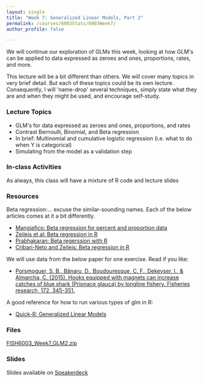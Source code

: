 ```yaml
---
layout: single
title: "Week 7: Generalized Linear Models, Part 2"
permalink: /courses/6003Stats/6003Week7/
author_profile: false

---
```


We will continue our exploration of GLMs this week, looking at how GLM's can be applied to data expressed as zeroes and ones, proportions, rates, and more.

This lecture will be a bit different than others. We will cover many topics in very brief detail. But each of these topics could be its own lecture. Consequently, I will 'name-drop' several techniques, simply state what they are and when they might be used, and encourage self-study. 

### Lecture Topics

* GLM's for data expressed as zeroes and ones, proportions, and rates
* Contrast Bernoulli, Binomial, and Beta regression
* In brief: Multinomial and cumulative logistic regression (i.e. what to do when Y is categorical)
* Simulating from the model as a validation step
		
### In-class Activities

As always, this class will have a mixture of R code and lecture slides

### Resources

Beta regression:... excuse the similar-sounding names. Each of the below articles comes at it a bit differently.

* [Mangiafico: Beta regression for percent and proportion data](http://rcompanion.org/handbook/J_02.html)
* [Zeileis et al: Beta regression in R](https://eeecon.uibk.ac.at/~zeileis/papers/ERCIM-2010.pdf)
* [Prabhakaran: Beta regerssion with R](http://r-statistics.co/Beta-Regression-With-R.html)
* [Cribari-Neto and Zeileis: Beta regression in R](https://cran.r-project.org/web/packages/betareg/vignettes/betareg.pdf)

We will use data from the below paper for one exercise. Read if you like:

- [Porsmoguer, S. B., Bănaru, D., Boudouresque, C. F., Dekeyser, I., & Almarcha, C. (2015). Hooks equipped with magnets can increase catches of blue shark (Prionace glauca) by longline fishery. Fisheries research, 172, 345-351.](https://www.sciencedirect.com/science/article/pii/S0165783615300254)

A good reference for how to run various types of glm in R:

- [Quick-R: Generalized Linear Models](https://www.statmethods.net/advstats/glm.html)

### Files

[FISH6003_Week7_GLM2.zip](/assets/images/6003/FISH6003_Week7_GLM2.zip)

### Slides

<script async class="speakerdeck-embed" data-id="5b4cda8ebfa446f7a28cdf1b66ae0108" data-ratio="1.77777777777778" src="//speakerdeck.com/assets/embed.js"></script>
Slides available on [Speakerdeck](https://speakerdeck.com/pandalusplatyceros/fish-6003-week-7-glms-part-2)


